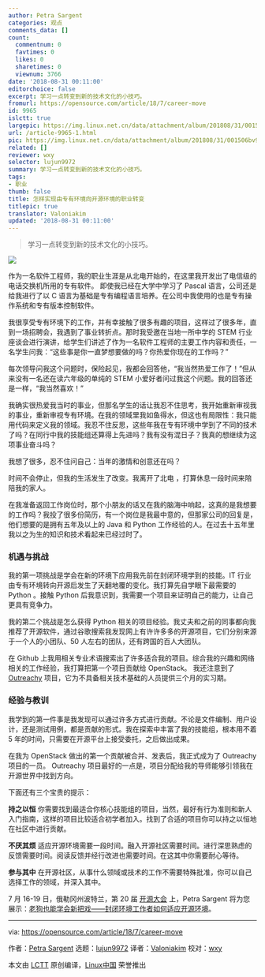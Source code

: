 ```yaml
---
author: Petra Sargent
categories: 观点
comments_data: []
count:
  commentnum: 0
  favtimes: 0
  likes: 0
  sharetimes: 0
  viewnum: 3766
date: '2018-08-31 00:11:00'
editorchoice: false
excerpt: 学习一点转变到新的技术文化的小技巧。
fromurl: https://opensource.com/article/18/7/career-move
id: 9965
islctt: true
largepic: https://img.linux.net.cn/data/attachment/album/201808/31/001506bv9kzz9vjx63o633.jpeg
url: /article-9965-1.html
pic: https://img.linux.net.cn/data/attachment/album/201808/31/001506bv9kzz9vjx63o633.jpeg.thumb.jpg
related: []
reviewer: wxy
selector: lujun9972
summary: 学习一点转变到新的技术文化的小技巧。
tags:
- 职业
thumb: false
title: 怎样实现由专有环境向开源环境的职业转变
titlepic: true
translator: Valoniakim
updated: '2018-08-31 00:11:00'
---
```



> 
> 学习一点转变到新的技术文化的小技巧。
> 
> 
> 


![](/data/attachment/album/201808/31/001506bv9kzz9vjx63o633.jpeg)


作为一名软件工程师，我的职业生涯是从北电开始的，在这里我开发出了电信级的电话交换机所用的专有软件。 即使我已经在大学中学习了 Pascal 语言，公司还是给我进行了以 C 语言为基础是专有编程语言培养。在公司中我使用的也是专有操作系统和专有版本控制软件。


我很享受专有环境下的工作，并有幸接触了很多有趣的项目，这样过了很多年，直到一场招聘会，我遇到了事业转折点。那时我受邀在当地一所中学的 STEM 行业座谈会进行演讲，给学生们讲述了作为一名软件工程师的主要工作内容和责任，一名学生问我：“这些事是你一直梦想要做的吗？你热爱你现在的工作吗？”


每次领导问我这个问题时，保险起见，我都会回答他，“我当然热爱工作了！”但从来没有一名还在读六年级的单纯的 STEM 小爱好者问过我这个问题。我的回答还是一样，“我当然喜欢！”


我确实很热爱我当时的事业，但那名学生的话让我忍不住思考，我开始重新审视我的事业，重新审视专有环境。在我的领域里我如鱼得水，但这也有局限性：我只能用代码来定义我的领域。我忍不住反思，这些年我在专有环境中学到了不同的技术了吗？在同行中我的技能组还算得上先进吗？我有没有混日子？我真的想继续为这项事业奋斗吗？


我想了很多，忍不住问自己：当年的激情和创意还在吗？


时间不会停止，但我的生活发生了改变。我离开了北电 ，打算休息一段时间来陪陪我的家人。


在我准备返回工作岗位时，那个小朋友的话又在我的脑海中响起，这真的是我想要的工作吗？我投了很多份简历，有一个岗位是我最中意的，但那家公司的回复是，他们想要的是拥有五年及以上的 Java 和 Python 工作经验的人。在过去十五年里我以之为生的知识和技术看起来已经过时了。


### 机遇与挑战


我的第一项挑战是学会在新的环境下应用我先前在封闭环境学到的技能。IT 行业由专有环境转向开源后发生了天翻地覆的变化。我打算先自学眼下最需要的 Python 。接触 Python 后我意识到，我需要一个项目来证明自己的能力，让自己更具有竞争力。


我的第二个挑战是怎么获得 Python 相关的项目经验。我丈夫和之前的同事都向我推荐了开源软件，通过谷歌搜索我发现网上有许许多多的开源项目，它们分别来源于一个人的小团队、50 人左右的团队，还有跨国的百人大团队。


在 Github 上我用相关专业术语搜索出了许多适合我的项目。综合我的兴趣和网络相关的工作经验，我打算把第一个项目贡献给 OpenStack。 我还注意到了 [Outreachy](https://www.outreachy.org/) 项目，它为不具备相关技术基础的人员提供三个月的实习期。


### 经验与教训


我学到的第一件事是我发现可以通过许多方式进行贡献。不论是文件编制、用户设计，还是测试用例，都是贡献的形式。我在探索中丰富了我的技能组，根本用不着 5 年的时间，只需要在开源平台上接受委托，之后做出成果。


在我为 OpenStack 做出的第一个贡献被合并、发表后，我正式成为了 Outreachy 项目的一员。 Outreachy 项目最好的一点是，项目分配给我的导师能够引领我在开源世界中找到方向。


下面还有三个宝贵的提示：


**持之以恒** 你需要找到最适合你核心技能组的项目，当然，最好有行为准则和新人入门指南，这样的项目比较适合初学者加入。找到了合适的项目你可以持之以恒地在社区中进行贡献。


**不厌其烦** 适应开源环境需要一段时间。融入开源社区需要时间。进行深思熟虑的反馈需要时间。阅读反馈并经行改进也需要时间。在这其中你需要耐心等待。


**参与其中** 在开源社区，从事什么领域或技术的工作不需要特殊批准，你可以自己选择工作的领域，并深入其中。


7 月 16-19 日，俄勒冈州波特兰，第 20 届 [开源大会](https://conferences.oreilly.com/oscon/oscon-or) 上，Petra Sargent 将为您展示：[老狗也能学会新把戏——封闭环境工作者如何适应开源环境](https://conferences.oreilly.com/oscon/oscon-or/public/schedule/speaker/307631)。




---


via: <https://opensource.com/article/18/7/career-move>


作者：[Petra Sargent](https://opensource.com/users/psargent) 选题：[lujun9972](https://github.com/lujun9972) 译者：[Valoniakim](https://github.com/Valoniakim) 校对：[wxy](https://github.com/wxy)


本文由 [LCTT](https://github.com/LCTT/TranslateProject) 原创编译，[Linux中国](https://linux.cn/) 荣誉推出